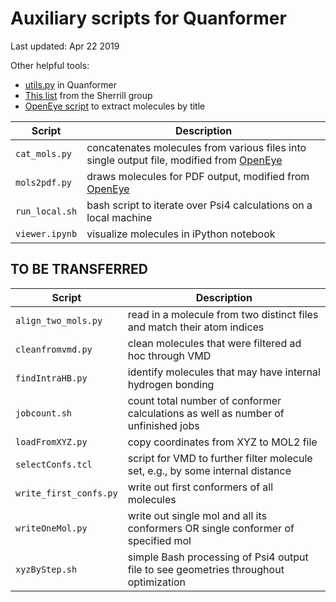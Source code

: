 
# Auxiliary scripts for Quanformer
Last updated: Apr 22 2019

Other helpful tools:
 * [utils.py](https://github.com/MobleyLab/quanformer/blob/master/quanformer/utils.py) in Quanformer
 * [This list](http://vergil.chemistry.gatech.edu/resources/utilities.html) from the Sherrill group
 * [OpenEye script](https://docs.eyesopen.com/toolkits/python/oechemtk/oechem_examples/oechem_example_molextract.html) to extract molecules by title

| Script                | Description                                                                            |
| ----------------------|----------------------------------------------------------------------------------------|
| `cat_mols.py`         | concatenates molecules from various files into single output file, modified from [OpenEye](https://docs.eyesopen.com/toolkits/python/_downloads/catmols.py) |
| `mols2pdf.py`         | draws molecules for PDF output, modified from [OpenEye](https://docs.eyesopen.com/toolkits/python/_downloads/mols2pdf.py) |
| `run_local.sh`        | bash script to iterate over Psi4 calculations on a local machine                       |
| `viewer.ipynb`        | visualize molecules in iPython notebook                                                |


## TO BE TRANSFERRED
| Script                | Description                                                                            |
| ----------------------|----------------------------------------------------------------------------------------|
| `align_two_mols.py`   | read in a molecule from two distinct files and match their atom indices                |
| `cleanfromvmd.py`     | clean molecules that were filtered ad hoc through VMD                                  |
| `findIntraHB.py`      | identify molecules that may have internal hydrogen bonding                             |
| `jobcount.sh`         | count total number of conformer calculations as well as number of unfinished jobs      |
| `loadFromXYZ.py`      | copy coordinates from XYZ to MOL2 file                                                 |
| `selectConfs.tcl`     | script for VMD to further filter molecule set, e.g., by some internal distance         |
| `write_first_confs.py`| write out first conformers of all molecules                                            |
| `writeOneMol.py`      | write out single mol and all its conformers OR single conformer of specified mol       |
| `xyzByStep.sh`        | simple Bash processing of Psi4 output file to see geometries throughout optimization   |

